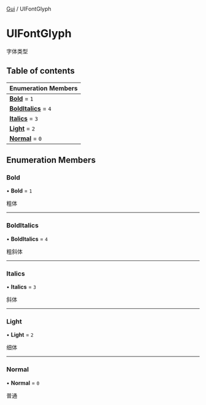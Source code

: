 [Gui](../groups/Core.Gui.md) / UIFontGlyph

# UIFontGlyph <Badge type="tip" text="Enumeration" /> <Score text="UIFontGlyph" />

字体类型

## Table of contents

| Enumeration Members |
| :-----|
| **[Bold](mw.UIFontGlyph.md#bold)** = ``1`` <br> |
| **[BoldItalics](mw.UIFontGlyph.md#bolditalics)** = ``4`` <br> |
| **[Italics](mw.UIFontGlyph.md#italics)** = ``3`` <br> |
| **[Light](mw.UIFontGlyph.md#light)** = ``2`` <br> |
| **[Normal](mw.UIFontGlyph.md#normal)** = ``0`` <br> |

## Enumeration Members

### Bold <Score text="Bold" /> 

• **Bold** = ``1``

粗体

___

### BoldItalics <Score text="BoldItalics" /> 

• **BoldItalics** = ``4``

粗斜体

___

### Italics <Score text="Italics" /> 

• **Italics** = ``3``

斜体

___

### Light <Score text="Light" /> 

• **Light** = ``2``

细体

___

### Normal <Score text="Normal" /> 

• **Normal** = ``0``

普通
